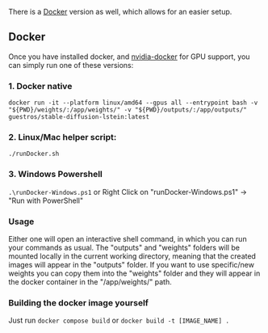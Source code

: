 There is a [Docker](#docker) version as well, which allows for an easier setup.
## Docker
Once you have installed docker, and [nvidia-docker](https://github.com/NVIDIA/nvidia-docker) for GPU support, you can simply run one of these versions:
### 1. Docker native
```
docker run -it --platform linux/amd64 --gpus all --entrypoint bash -v "${PWD}/weights/:/app/weights/" -v "${PWD}/outputs/:/app/outputs/" guestros/stable-diffusion-lstein:latest
```
### 2. Linux/Mac helper script:
`./runDocker.sh`
### 3. Windows Powershell
`.\runDocker-Windows.ps1`
or
Right Click on "runDocker-Windows.ps1" -> "Run with PowerShell"
### Usage
Either one will open an interactive shell command, in which you can run your commands as usual. The "outputs" and "weights" folders will be mounted locally in the current working directory, meaning that the created images will appear in the "outputs" folder. If you want to use specific/new weights you can copy them into the "weights" folder and they will appear in the docker container in the "/app/weights/" path.
### Building the docker image yourself
Just run `docker compose build` or `docker build -t [IMAGE_NAME] .`